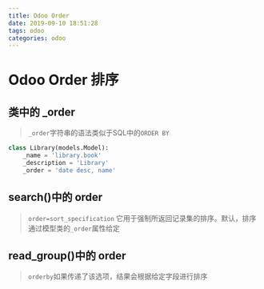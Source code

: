```yaml
---
title: Odoo Order
date: 2019-09-10 18:51:28
tags: odoo
categories: odoo
---
```


# Odoo Order 排序

## 类中的 _order

> `_order`字符串的语法类似于SQL中的`ORDER BY`

```python
class Library(models.Model):
    _name = 'library.book'
    _description = 'Library'
    _order = 'date desc, name'
```

## search()中的 order

> `order=sort_specification` 它用于强制所返回记录集的排序。默认，排序通过模型类的`_order`属性给定

## read_group()中的 order

> `orderby`如果传递了该选项，结果会根据给定字段进行排序
